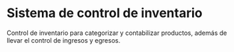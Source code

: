 # Sistema de control de inventario

Control de inventario para categorizar y contabilizar productos,
además de llevar el control de ingresos y egresos.
